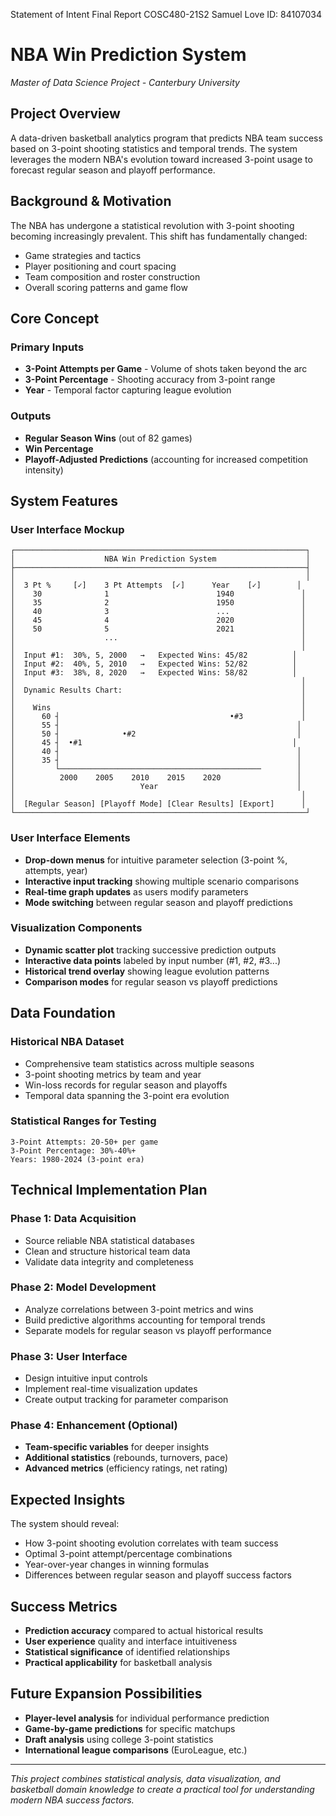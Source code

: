 Statement of Intent
Final Report
COSC480-21S2
Samuel Love
ID: 84107034


# NBA Win Prediction System
*Master of Data Science Project - Canterbury University*

## Project Overview

A data-driven basketball analytics program that predicts NBA team success based on 3-point shooting statistics and temporal trends. The system leverages the modern NBA's evolution toward increased 3-point usage to forecast regular season and playoff performance.

## Background & Motivation

The NBA has undergone a statistical revolution with 3-point shooting becoming increasingly prevalent. This shift has fundamentally changed:
- Game strategies and tactics
- Player positioning and court spacing
- Team composition and roster construction
- Overall scoring patterns and game flow

## Core Concept

### Primary Inputs
- **3-Point Attempts per Game** - Volume of shots taken beyond the arc
- **3-Point Percentage** - Shooting accuracy from 3-point range
- **Year** - Temporal factor capturing league evolution

### Outputs
- **Regular Season Wins** (out of 82 games)
- **Win Percentage**
- **Playoff-Adjusted Predictions** (accounting for increased competition intensity)

## System Features

### User Interface Mockup

```
┌─────────────────────────────────────────────────────────────────┐
│                    NBA Win Prediction System                    │
├─────────────────────────────────────────────────────────────────┤
│                                                                 │
│  3 Pt %     [✓]    3 Pt Attempts  [✓]      Year    [✓]        │
│    30              1                        1940               │
│    35              2                        1950               │
│    40              3                        ...                │
│    45              4                        2020               │
│    50              5                        2021               │
│                    ...                                         │
│                                                                │
│  Input #1:  30%, 5, 2000   →   Expected Wins: 45/82          │
│  Input #2:  40%, 5, 2010   →   Expected Wins: 52/82          │
│  Input #3:  38%, 8, 2020   →   Expected Wins: 58/82          │
│                                                                │
│  Dynamic Results Chart:                                        │
│                                                                │
│    Wins                                                        │
│      60 ┤                                      •#3             │
│      55 ┤                                                     │
│      50 ┤              •#2                                    │
│      45 ┤  •#1                                               │
│      40 ┤                                                     │
│      35 ┤                                                     │
│         └─────────────────────────────────────────────        │
│          2000    2005    2010    2015    2020                 │
│                            Year                               │
│                                                                │
│  [Regular Season] [Playoff Mode] [Clear Results] [Export]      │
└─────────────────────────────────────────────────────────────────┘
```

### User Interface Elements
- **Drop-down menus** for intuitive parameter selection (3-point %, attempts, year)
- **Interactive input tracking** showing multiple scenario comparisons
- **Real-time graph updates** as users modify parameters
- **Mode switching** between regular season and playoff predictions

### Visualization Components
- **Dynamic scatter plot** tracking successive prediction outputs
- **Interactive data points** labeled by input number (#1, #2, #3...)
- **Historical trend overlay** showing league evolution patterns
- **Comparison modes** for regular season vs playoff predictions

## Data Foundation

### Historical NBA Dataset
- Comprehensive team statistics across multiple seasons
- 3-point shooting metrics by team and year
- Win-loss records for regular season and playoffs
- Temporal data spanning the 3-point era evolution

### Statistical Ranges for Testing
```
3-Point Attempts: 20-50+ per game
3-Point Percentage: 30%-40%+
Years: 1980-2024 (3-point era)
```

## Technical Implementation Plan

### Phase 1: Data Acquisition
- Source reliable NBA statistical databases
- Clean and structure historical team data
- Validate data integrity and completeness

### Phase 2: Model Development
- Analyze correlations between 3-point metrics and wins
- Build predictive algorithms accounting for temporal trends
- Separate models for regular season vs playoff performance

### Phase 3: User Interface
- Design intuitive input controls
- Implement real-time visualization updates
- Create output tracking for parameter comparison

### Phase 4: Enhancement (Optional)
- **Team-specific variables** for deeper insights
- **Additional statistics** (rebounds, turnovers, pace)
- **Advanced metrics** (efficiency ratings, net rating)

## Expected Insights

The system should reveal:
- How 3-point shooting evolution correlates with team success
- Optimal 3-point attempt/percentage combinations
- Year-over-year changes in winning formulas
- Differences between regular season and playoff success factors

## Success Metrics

- **Prediction accuracy** compared to actual historical results
- **User experience** quality and interface intuitiveness
- **Statistical significance** of identified relationships
- **Practical applicability** for basketball analysis

## Future Expansion Possibilities

- **Player-level analysis** for individual performance prediction
- **Game-by-game predictions** for specific matchups
- **Draft analysis** using college 3-point statistics
- **International league comparisons** (EuroLeague, etc.)

---

*This project combines statistical analysis, data visualization, and basketball domain knowledge to create a practical tool for understanding modern NBA success factors.*
